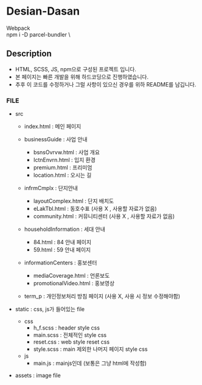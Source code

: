 # Desian-Dasan
Webpack \
npm i -D parcel-bundler \

## Description
  - HTML, SCSS, JS, npm으로 구성된 프로젝트 입니다.
  - 본 페이지는 빠른 개발을 위해 하드코딩으로 진행하였습니다.
  - 추후 이 코드를 수정하거나 그럴 사항이 있으신 경우를 위하 README를 남깁니다.

### FILE
  - src 
    - index.html : 메인 페이지
    - businessGuide : 사업 안내
      - bsnsOvrvw.html : 사업 개요
      - IctnEnvrn.html : 입지 환경
      - premium.html : 프리미엄
      - location.html : 오시는 길
  
    - infrmCmplx : 단지안내
      - layoutComplex.html : 단지 배치도
      - eLakTbl.html : 동호수표 (사용 X , 사용할 자료가 없음)
      - community.html : 커뮤니티센터 (사용 X , 사용할 자료가 없음)

    - householdInformation : 세대 안내
      - 84.html : 84 안내 페이지
      - 59.html : 59 안내 페이지

    - informationCenters : 홍보센터 
      - mediaCoverage.html : 언론보도
      - promotionalVideo.html : 홍보영상


    - term_p : 개인정보처리 방침 페이지 (사용 X, 사용 시 정보 수정해야함)

  - static : css, js가 들어있는 file
    - css
      - h_f.scss : header style css
      - main.scss : 전체적인 style css
      - reset.css : web style reset css
      - style.scss : main 제외한 나머지 페이지 style css
    - js
      - main.js : mainjs인데 (보통은 그냥 html에 작성함)  

  - assets : image file
